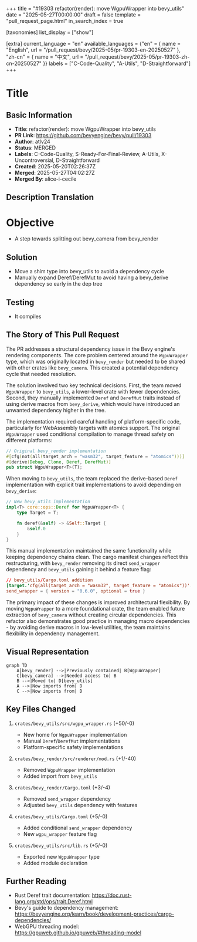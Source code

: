 +++
title = "#19303 refactor(render): move WgpuWrapper into bevy_utils"
date = "2025-05-27T00:00:00"
draft = false
template = "pull_request_page.html"
in_search_index = true

[taxonomies]
list_display = ["show"]

[extra]
current_language = "en"
available_languages = {"en" = { name = "English", url = "/pull_request/bevy/2025-05/pr-19303-en-20250527" }, "zh-cn" = { name = "中文", url = "/pull_request/bevy/2025-05/pr-19303-zh-cn-20250527" }}
labels = ["C-Code-Quality", "A-Utils", "D-Straightforward"]
+++

# Title

## Basic Information
- **Title**: refactor(render): move WgpuWrapper into bevy_utils
- **PR Link**: https://github.com/bevyengine/bevy/pull/19303
- **Author**: atlv24
- **Status**: MERGED
- **Labels**: C-Code-Quality, S-Ready-For-Final-Review, A-Utils, X-Uncontroversial, D-Straightforward
- **Created**: 2025-05-20T02:26:37Z
- **Merged**: 2025-05-27T04:02:27Z
- **Merged By**: alice-i-cecile

## Description Translation

# Objective

- A step towards splitting out bevy_camera from bevy_render

## Solution

- Move a shim type into bevy_utils to avoid a dependency cycle
- Manually expand Deref/DerefMut to avoid having a bevy_derive dependency so early in the dep tree

## Testing

- It compiles

## The Story of This Pull Request

The PR addresses a structural dependency issue in the Bevy engine's rendering components. The core problem centered around the `WgpuWrapper` type, which was originally located in `bevy_render` but needed to be shared with other crates like `bevy_camera`. This created a potential dependency cycle that needed resolution.

The solution involved two key technical decisions. First, the team moved `WgpuWrapper` to `bevy_utils`, a lower-level crate with fewer dependencies. Second, they manually implemented `Deref` and `DerefMut` traits instead of using derive macros from `bevy_derive`, which would have introduced an unwanted dependency higher in the tree.

The implementation required careful handling of platform-specific code, particularly for WebAssembly targets with atomics support. The original `WgpuWrapper` used conditional compilation to manage thread safety on different platforms:

```rust
// Original bevy_render implementation
#[cfg(not(all(target_arch = "wasm32", target_feature = "atomics")))]
#[derive(Debug, Clone, Deref, DerefMut)]
pub struct WgpuWrapper<T>(T);
```

When moving to `bevy_utils`, the team replaced the derive-based `Deref` implementation with explicit trait implementations to avoid depending on `bevy_derive`:

```rust
// New bevy_utils implementation
impl<T> core::ops::Deref for WgpuWrapper<T> {
    type Target = T;

    fn deref(&self) -> &Self::Target {
        &self.0
    }
}
```

This manual implementation maintained the same functionality while keeping dependency chains clean. The cargo manifest changes reflect this restructuring, with `bevy_render` removing its direct `send_wrapper` dependency and `bevy_utils` gaining it behind a feature flag:

```toml
// bevy_utils/Cargo.toml addition
[target.'cfg(all(target_arch = "wasm32", target_feature = "atomics"))'.dependencies]
send_wrapper = { version = "0.6.0", optional = true }
```

The primary impact of these changes is improved architectural flexibility. By moving `WgpuWrapper` to a more foundational crate, the team enabled future extraction of `bevy_camera` without creating circular dependencies. This refactor also demonstrates good practice in managing macro dependencies - by avoiding derive macros in low-level utilities, the team maintains flexibility in dependency management.

## Visual Representation

```mermaid
graph TD
    A[bevy_render] -->|Previously contained| B[WgpuWrapper]
    C[bevy_camera] -->|Needed access to| B
    B -->|Moved to| D[bevy_utils]
    A -->|Now imports from| D
    C -->|Now imports from| D
```

## Key Files Changed

1. `crates/bevy_utils/src/wgpu_wrapper.rs` (+50/-0)
   - New home for `WgpuWrapper` implementation
   - Manual `Deref`/`DerefMut` implementations
   - Platform-specific safety implementations

2. `crates/bevy_render/src/renderer/mod.rs` (+1/-40)
   - Removed `WgpuWrapper` implementation
   - Added import from `bevy_utils`

3. `crates/bevy_render/Cargo.toml` (+3/-4)
   - Removed `send_wrapper` dependency
   - Adjusted `bevy_utils` dependency with features

4. `crates/bevy_utils/Cargo.toml` (+5/-0)
   - Added conditional `send_wrapper` dependency
   - New `wgpu_wrapper` feature flag

5. `crates/bevy_utils/src/lib.rs` (+5/-0)
   - Exported new `WgpuWrapper` type
   - Added module declaration

## Further Reading

- Rust Deref trait documentation: https://doc.rust-lang.org/std/ops/trait.Deref.html
- Bevy's guide to dependency management: https://bevyengine.org/learn/book/development-practices/cargo-dependencies/
- WebGPU threading model: https://gpuweb.github.io/gpuweb/#threading-model